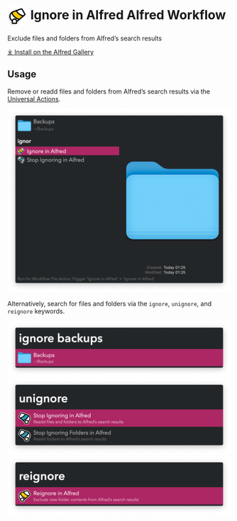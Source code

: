 # <img src='Workflow/icon.png' width='45' align='center' alt='icon'> Ignore in Alfred Alfred Workflow

Exclude files and folders from Alfred’s search results

[⤓ Install on the Alfred Gallery](https://alfred.app/workflows/alfredapp/ignore-in-alfred)

## Usage

Remove or readd files and folders from Alfred’s search results via the [Universal Actions](https://www.alfredapp.com/help/features/universal-actions/).

![Universal Actions for ignore and unignore](Workflow/images/about/universal_actions.png)

Alternatively, search for files and folders via the `ignore`, `unignore`, and `reignore` keywords.

![Alfred search for ignore](Workflow/images/about/ignore.png)
![Alfred search for unignore](Workflow/images/about/unignore.png)
![Alfred search for reignore](Workflow/images/about/reignore.png)
